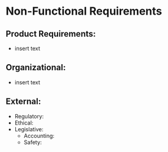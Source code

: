 # Non-Functional Requirements

## Product Requirements:
  * insert text
  
## Organizational:
  * insert text

## External:
 * Regulatory: 
 * Ethical: 
 * Legislative: 
   * Accounting:
   * Safety: 

